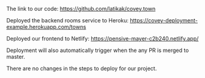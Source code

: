 The link to our code: https://github.com/latikak/covey.town

Deployed the backend rooms service to Heroku: https://covey-deployment-example.herokuapp.com/towns

Deployed our frontend to Netlify: https://pensive-mayer-c2b240.netlify.app/

Deployment will also automatically trigger when the any PR is merged to master. 

There are no changes in the steps to deploy for our project.
